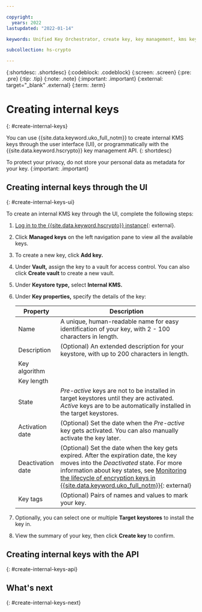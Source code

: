 ```yaml
---

copyright:
  years: 2022
lastupdated: "2022-01-14"

keywords: Unified Key Orchestrator, create key, key management, kms key

subcollection: hs-crypto

---
```


{:shortdesc: .shortdesc}
{:codeblock: .codeblock}
{:screen: .screen}
{:pre: .pre}
{:tip: .tip}
{:note: .note}
{:important: .important}
{:external: target="_blank" .external}
{:term: .term}


# Creating internal keys
{: #create-internal-keys}

You can use {{site.data.keyword.uko_full_notm}} to create internal KMS keys through the user interface (UI), or programmatically with the {{site.data.keyword.hscrypto}} key management API.
{: shortdesc}

To protect your privacy, do not store your personal data as metadata for your key.
{:important: .important}

## Creating internal keys through the UI
{: #create-internal-keys-ui}

To create an internal KMS key through the UI, complete the following steps:

1. [Log in to the {{site.data.keyword.hscrypto}} instance](https://cloud.ibm.com/login){: external}.
2. Click **Managed keys** on the left navigation pane to view all the available keys.
3. To create a new key, click **Add key.**
4. Under **Vault,** assign the key to a vault for access control. You can also click **Create vault** to create a new vault.
5. Under **Keystore type,** select **Internal KMS.**
6. Under **Key properties,** specify the details of the key:

    |       Property	     |                         Description                       |
    |----------------------|-----------------------------------------------------------|
    | Name                 | A unique, human-readable name for easy identification of your key, with 2 - 100 characters in length. |
    | Description          | (Optional) An extended description for your keystore, with up to 200 characters in length. |
    | Key algorithm        |                                                           |
    | Key length           |                                                           |
    | State                | _Pre-active_ keys are not to be installed in target keystores until they are activated. _Active_ keys are to be automatically installed in the target keystores. |
    | Activation date      | (Optional) Set the date when the _Pre-active_ key gets activated. You can also manually activate the key later. |
    | Deactivation date    | (Optional) Set the date when the key gets expired. After the expiration date, the key moves into the _Deactivated_ state. For more information about key states, see [Monitoring the lifecycle of encryption keys in {{site.data.keyword.uko_full_notm}}](/docs/hs-crypto?topic=hs-crypto-uko-key-states){: external}  |
    | Key tags             | (Optional) Pairs of names and values to mark your key.    |

7. Optionally, you can select one or multiple **Target keystores** to install the key in.
8. View the summary of your key, then click **Create key** to confirm.




## Creating internal keys with the API
{: #create-internal-keys-api}






## What's next
{: #create-internal-keys-next}


  


